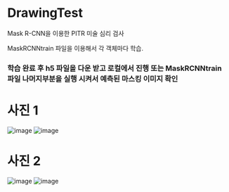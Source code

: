 # DrawingTest
Mask R-CNN을 이용한 PITR 미술 심리 검사


MaskRCNNtrain 파일을 이용해서 각 객체마다 학습.


### 학습 완료 후 h5 파일을 다운 받고 로컬에서 진행 또는 MaskRCNNtrain 파일 나머지부분을 실행 시켜서 예측된 마스킹 이미지 확인

# 사진 1 
![image](https://user-images.githubusercontent.com/77155480/112410934-615fa600-8d5f-11eb-946c-80da6bc148d5.png)
![image](https://user-images.githubusercontent.com/77155480/112411006-83592880-8d5f-11eb-94eb-ac596848d8b0.png)


# 사진 2 
![image](https://user-images.githubusercontent.com/77155480/112410977-7805fd00-8d5f-11eb-9848-0d848d74a48e.png)
![image](https://user-images.githubusercontent.com/77155480/112411014-87854600-8d5f-11eb-8b9c-be36a67325a7.png)


